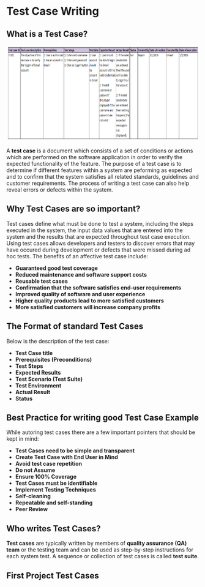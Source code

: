 # Test Case Writing 
## What is a Test Case?

<img src="https://github.com/ELMehdiNaor/The-Complete-2022-Software-Testing-Bootcamp/blob/main/3-Test%20Case%20Writing%20%5BBeginner%5D/Images/Test_Case.png" width="1100" height="250">

A **test case** is a document which consists of a set of conditions or actions which are performed on the software application in order to verify the expected functionality of the feature.
The purpose of a test case is to determine if different features within a system are peforming as expected and to confirm that the system satisfies all related standards, guidelines and customer requirements.
The process of writing a test case can also help reveal errors or defects within the system.
## Why Test Cases are so important?
Test cases define what must be done to test a system, including the steps executed in the system, the input data values that are entered into the system and the results that are expected throughout test case execution. Using test cases allows developers and testers to discover errors that may have occured during development or defects that were missed during ad hoc tests. 
The benefits of an affective test case include: 
- **Guaranteed good test coverage**
- **Reduced maintenance and software support costs**
- **Reusable test cases**
- **Confirmation that the software satisfies end-user requirements**
- **Improved quality of software and user experience**
- **Higher quality products lead to more satisfied customers**
- **More satisfied customers will increase company profits**
## The Format of standard Test Cases
Below is the description of the test case: 
- **Test Case title**
- **Prerequisites (Preconditions)**
- **Test Steps**
- **Expected Results**
- **Test Scenario (Test Suite)**
- **Test Environment**
- **Actual Result**
- **Status**
## Best Practice for writing good Test Case Example 
While autoring test cases there are a few important pointers that should be kept in mind: 
- **Test Cases need to be simple and transparent**
- **Create Test Case with End User in Mind**
- **Avoid test case repetition**
- **Do not Assume**
- **Ensure 100% Coverage**
- **Test Cases must be identifiable**
- **Implement Testing Techniques**
- **Self-cleaning**
- **Repeatable and self-standing**
- **Peer Review**
## Who writes Test Cases?
**Test cases** are typically written by members of **quality assurance (QA) team** or the testing team and can be used as step-by-step instructions for each system test. A sequence or collection of test cases is called **test suite**.

## First Project Test Cases
